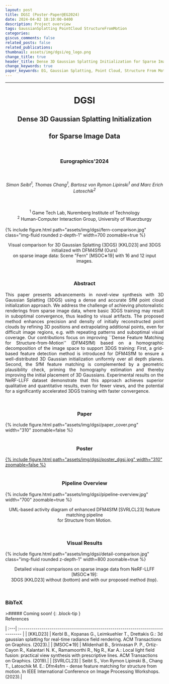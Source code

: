 ```yaml
---
layout: post
title: DGSI (Poster-Paper@EG2024)
date: 2024-04-02 10:10:00-0400
description: Project overview
tags: GaussianSplatting PointCloud StructureFromMotion
categories:
giscus_comments: false
related_posts: false
related_publications: 
thumbnail: assets/img/dgsi/eg_logo.png
change_title: true
header_title: Dense 3D Gaussian Splatting Initialization for Sparse Image Data
change_keywords: true
paper_keywords: EG, Gaussian Splatting, Point Cloud, Structure From Motion, Research
---
```

<hr>
<style>
table, td, th {
   border: none!important;
}
</style>
<center><h1><b>DGSI</b><br></h1><h2><b>Dense 3D Gaussian Splatting Initialization</b></h2><h2><b>for Sparse Image Data</b></h2></center>
<br>
<center><h3>Eurographics'2024</h3></center>
<br>
<center><h6>Simon Seibt<sup>1</sup>, Thomas Chang<sup>1</sup>, Bartosz von Rymon Lipinski<sup>1</sup> and Marc Erich Latoschik<sup>2</sup></h6></center>
<br>
<center><sup>1</sup> Game Tech Lab, Nuremberg Institute of Technology<br>
<sup>2</sup> Human-Computer Interaction Group, University of Wuerzburgy</center>
<br>
<div class="row mt-3">
    <div class="col-sm mt-3 mt-md-0">
        <div class="text-center">
            {% include figure.html path="assets/img/dgsi/fern-comparison.jpg" class="img-fluid rounded z-depth-1" width=700 zoomable=true %}
            <center><p>Visual comparison for 3D Gaussian Splatting (3DGS) [KKLD23] and 3DGS initialized with DFM4SfM (Ours)<br>on sparse image data: Scene "Fern" [MSOC∗19] with 16 and 12 input images.</p></center>
        </div>
    </div>
</div>
<br>
<center><h3><b>Abstract</b></h3></center>
<p style="text-align: justify;">This paper presents advancements in novel-view synthesis with 3D Gaussian Splatting (3DGS) using a dense and accurate SfM point cloud initialization approach. We address the challenge of achieving photorealistic renderings from sparse image data, where basic 3DGS training may result in suboptimal convergence, thus leading to visual artifacts. The proposed method enhances precision and density of initially reconstructed point clouds by refining 3D positions and extrapolating additional points, even for difficult image regions, e.g. with repeating patterns and suboptimal visual coverage. Our contributions focus on improving ``Dense Feature Matching for Structure-from-Motion'' (DFM4SfM) based on a homographic decomposition of the image space to support 3DGS training: First, a grid-based feature detection method is introduced for DFM4SfM to ensure a well-distributed 3D Gaussian initialization uniformly over all depth planes. Second, the SfM feature matching is complemented by a geometric plausibility check, priming the homography estimation and thereby improving the initial placement of 3D Gaussians. Experimental results on the NeRF-LLFF dataset demonstrate that this approach achieves superior qualitative and quantitative results, even for fewer views, and the potential for a significantly accelerated 3DGS training with faster convergence.</p>
<br>
<center><h3><b>Paper</b></h3></center>
<div class="row mt-3">
    <div class="col-sm mt-3 mt-md-0">
        <div class="text-center">
            {% include figure.html path="assets/img/dgsi/paper_cover.png" width="310" zoomable=false %}
        </div>
    </div>
</div>
<br>
<center><h3><b>Poster</b></h3></center>
<div class="row mt-3">
    <div class="col-sm mt-3 mt-md-0">
        <div class="text-center">
            <a href="https://faubox.rrze.uni-erlangen.de/getlink/fi7jAEUeXTUTCu1nWDAjzc/poster_dgsi.pdf">{% include figure.html path="assets/img/dgsi/poster_dgsi.jpg" width="310" zoomable=false %}</a>
        </div>
    </div>
</div>
<br>
<center><h3><b>Pipeline Overview</b></h3></center>
<div class="row mt-3">
    <div class="col-sm mt-3 mt-md-0">
        <div class="text-center">
            {% include figure.html path="assets/img/dgsi/pipeline-overview.jpg" width="700" zoomable=true %}
            <center><p>UML-based activity diagram of enhanced DFM4SfM [SVRLCL23] feature matching pipeline<br>for Structure from Motion.</p></center>
        </div>
    </div>
</div>
<br>
<center><h3><b>Visual Results</b></h3></center>
<div class="row mt-3">
    <div class="col-sm mt-3 mt-md-0">
        <div class="text-center">
            {% include figure.html path="assets/img/dgsi/detail-comparison.jpg" class="img-fluid rounded z-depth-1" width=800 zoomable=true %}
            <center><p>Detailed visual comparisons on sparse image data from NeRF-LLFF [MSOC∗19]:<br>3DGS [KKLD23] without (bottom) and with our proposed method (top).</p></center>
        </div>
    </div>
</div>
<br>
<h3><b>BibTeX</b></h3>
>##### Coming soon!
{: .block-tip }
<br>
References

| :---| :------------------------------------------------------------------------------- | 
| [KKLD23] | Kerbl B., Kopanas G., Leimkuehler T., Drettakis G.: 3d gaussian splatting for real-time radiance field rendering. ACM Transactions on Graphics. (2023).|
| [MSOC∗19] | Mildenhall B., Srinivasan P. P., Ortiz-Cayon R., Kalantari N. K., Ramamoorthi R., Ng R., Kar A.: Local light field fusion: practical view synthesis with prescriptive lines. ACM Transactions on Graphics. (2019).|
| [SVRLCL23] | Seibt S., Von Rymon Lipinski B., Chang T., Latoschik M. E.: Dfm4sfm - dense feature matching for structure from motion. In IEEE International Conference on Image Processing Workshops. (2023).|